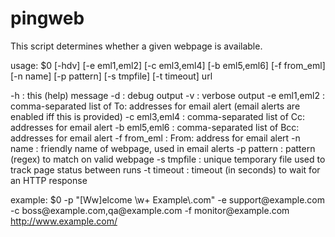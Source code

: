 pingweb
=======

This script determines whether a given webpage is available.

usage: $0 [-hdv] [-e eml1,eml2] [-c eml3,eml4] [-b eml5,eml6] [-f from_eml] [-n name] [-p pattern] [-s tmpfile] [-t timeout] url

-h              : this (help) message
-d              : debug output
-v              : verbose output
-e eml1,eml2    : comma-separated list of To: addresses for email alert
                  (email alerts are enabled iff this is provided)
-c eml3,eml4    : comma-separated list of Cc: addresses for email alert
-b eml5,eml6    : comma-separated list of Bcc: addresses for email alert
-f from_eml     : From: address for email alert
-n name         : friendly name of webpage, used in email alerts
-p pattern      : pattern (regex) to match on valid webpage
-s tmpfile      : unique temporary file used to track page status between runs
-t timeout      : timeout (in seconds) to wait for an HTTP response

example: $0 -p "[Ww]elcome \\w+ Example\\.com" -e support\@example.com -c boss\@example.com,qa\@example.com -f monitor\@example.com http://www.example.com/

